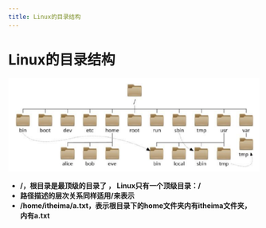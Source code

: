 ```yaml
---
title: Linux的目录结构
---
```


# Linux的目录结构

![image.png](./img/1674454377994-168fe220-29f1-4fec-a4f7-6076c5c3c7e4.png)

- **/，根目录是最顶级的目录了  ， Linux只有一个顶级目录：/**
- **路径描述的层次关系同样适用/来表示**
- **/home/itheima/a.txt，表示根目录下的home文件夹内有itheima文件夹， 内有a.txt**
